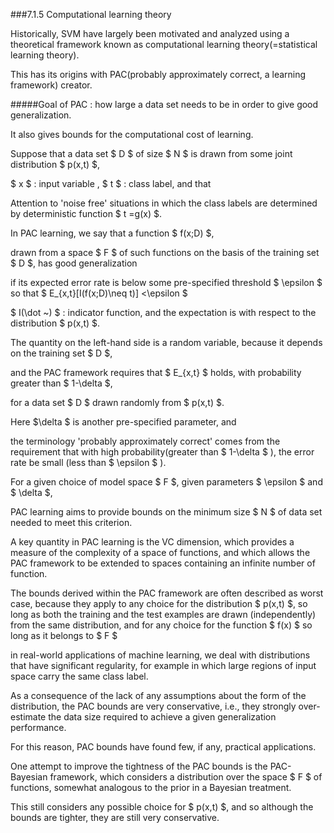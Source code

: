 ###7.1.5 Computational learning theory 

Historically, SVM have largely been motivated and analyzed using a theoretical framework known as computational learning theory(=statistical learning theory).

This has its origins with PAC(probably approximately correct, a learning framework) creator. 

#####Goal of PAC : how large a data set needs to be in order to give good generalization.

It also gives bounds for the computational cost of learning.

Suppose that a data set $ D $ of size $ N $ is drawn from some joint distribution $ p(x,t) $,

$ x $ : input variable , $  t $ : class label, and that 

Attention to 'noise free' situations in which the class labels are determined by deterministic function $ t =g(x) $.

In PAC learning, we say that a function $ f(x;D) $, 

drawn from a space $ F $ of such functions on the basis of the training set $ D $, has good generalization

if its expected error rate is below some pre-specified threshold $ \epsilon $ so that $ E_{x,t}[I(f(x;D)\neq t)] <\epsilon $ 

$ I(\dot ~) $ : indicator function, and the expectation is with respect to the distribution $ p(x,t) $. 

The quantity on the left-hand side is a random variable, because it depends on the training set $ D $, 

and the PAC framework requires that $ E_{x,t} $ holds, with probability greater than $ 1-\delta $, 

for a data set $ D $ drawn randomly from $ p(x,t) $. 

Here $\delta $ is another pre-specified parameter, and 

the terminology 'probably approximately correct' comes from the requirement that with high probability(greater than $ 1-\delta $ ), the error rate be small (less than $ \epsilon $ ).

For a given choice of model space $ F $, given parameters $ \epsilon $ and $  \delta $, 

PAC learning aims to provide bounds on the minimum size $ N $ of data set needed to meet this criterion.

A key quantity in PAC learning is the VC dimension, which provides a measure of the complexity of a space of functions, and which allows the PAC framework to be extended to spaces containing an infinite number of function.

The bounds derived within the PAC framework are often described as worst case, because they apply to any choice for the distribution $ p(x,t) $, so long as both the training and the test examples are drawn (independently) from the same distribution, and for any choice for the function $ f(x) $ so long as it belongs to $ F $

in real-world applications of machine learning, we deal with distributions that have significant regularity, for example in which large regions of input space carry the same class label.

As a consequence of the lack of any assumptions about the form of the distribution, the PAC bounds are very conservative, i.e., they strongly over-estimate the data size required to achieve a given generalization performance.

For this reason, PAC bounds have found few, if any, practical applications.

One attempt to improve the tightness of the PAC bounds is the PAC-Bayesian framework, which considers a distribution over the space $ F $ of functions, somewhat analogous to the prior in a Bayesian treatment. 

This still considers any possible choice for $ p(x,t) $, and so although the bounds are tighter, they are still very conservative.